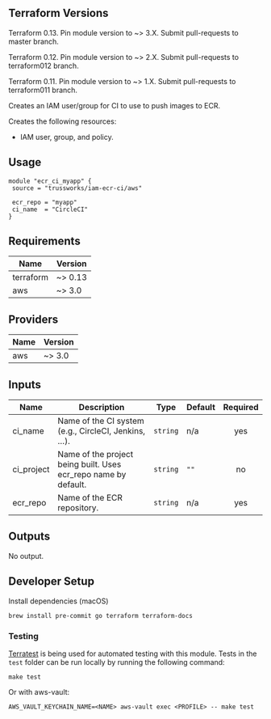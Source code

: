 ## Terraform Versions

Terraform 0.13. Pin module version to ~> 3.X. Submit pull-requests to master branch.

Terraform 0.12. Pin module version to ~> 2.X. Submit pull-requests to terraform012 branch.

Terraform 0.11. Pin module version to ~> 1.X. Submit pull-requests to terraform011 branch.

<!-- BEGINNING OF PRE-COMMIT-TERRAFORM DOCS HOOK -->
Creates an IAM user/group for CI to use to push images to ECR.

Creates the following resources:

* IAM user, group, and policy.

## Usage

```hcl
module "ecr_ci_myapp" {
 source = "trussworks/iam-ecr-ci/aws"

 ecr_repo = "myapp"
 ci_name  = "CircleCI"
}
```

## Requirements

| Name | Version |
|------|---------|
| terraform | ~> 0.13 |
| aws | ~> 3.0 |

## Providers

| Name | Version |
|------|---------|
| aws | ~> 3.0 |

## Inputs

| Name | Description | Type | Default | Required |
|------|-------------|------|---------|:--------:|
| ci\_name | Name of the CI system (e.g., CircleCI, Jenkins, …). | `string` | n/a | yes |
| ci\_project | Name of the project being built. Uses ecr\_repo name by default. | `string` | `""` | no |
| ecr\_repo | Name of the ECR repository. | `string` | n/a | yes |

## Outputs

No output.

<!-- END OF PRE-COMMIT-TERRAFORM DOCS HOOK -->

## Developer Setup

Install dependencies (macOS)

```shell
brew install pre-commit go terraform terraform-docs
```

### Testing

[Terratest](https://github.com/gruntwork-io/terratest) is being used for
automated testing with this module. Tests in the `test` folder can be run
locally by running the following command:

```text
make test
```

Or with aws-vault:

```text
AWS_VAULT_KEYCHAIN_NAME=<NAME> aws-vault exec <PROFILE> -- make test
```
